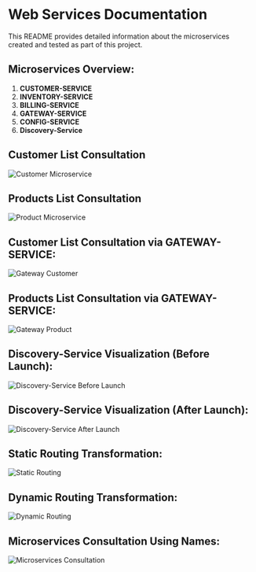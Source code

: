 # Web Services Documentation


This README provides detailed information about the microservices created and tested as part of this project.

## Microservices Overview:

1. **CUSTOMER-SERVICE**
2. **INVENTORY-SERVICE**
3. **BILLING-SERVICE**
4. **GATEWAY-SERVICE**
5. **CONFIG-SERVICE**
6. **Discovery-Service**

## Customer List Consultation

![Customer Microservice](https://github.com/Yahya-rabii/JEE/assets/92509001/4a61bde5-81e4-4d32-8f95-d4ee58e96bd7)

## Products List Consultation

![Product Microservice](https://github.com/Yahya-rabii/JEE/assets/92509001/3a84d854-ce3f-4d7f-b2e8-962b9256d3c8)

## Customer List Consultation via GATEWAY-SERVICE:

![Gateway Customer](https://github.com/Yahya-rabii/JEE/assets/92509001/4f4db0bf-4837-4478-aae8-0507a3432783)

## Products List Consultation via GATEWAY-SERVICE:

![Gateway Product](https://github.com/Yahya-rabii/JEE/assets/92509001/f25f8e71-836b-4aa8-af4d-9355eaf1f7cb)

## Discovery-Service Visualization (Before Launch):

![Discovery-Service Before Launch](https://github.com/Yahya-rabii/JEE/assets/92509001/b504cd53-cfa1-4b92-ad28-f7d0d2a74739)

## Discovery-Service Visualization (After Launch):

![Discovery-Service After Launch](https://github.com/Yahya-rabii/JEE/assets/92509001/6ad2557f-4dfe-4c02-8ff3-9f6a61d27fae)

## Static Routing Transformation:

![Static Routing](https://github.com/Yahya-rabii/JEE/assets/92509001/deb45b5f-ec2a-49cd-b900-3db782d714eb)

## Dynamic Routing Transformation:

![Dynamic Routing](https://github.com/Yahya-rabii/JEE/assets/92509001/f7e6de89-502d-476d-a05b-46384a7754d1)

## Microservices Consultation Using Names:

![Microservices Consultation](https://github.com/Yahya-rabii/JEE/assets/92509001/92e20a7d-8f59-4bcd-9fca-90927edda85d)
